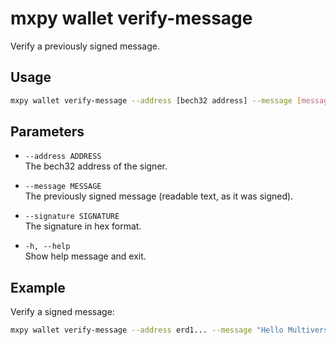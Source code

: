 # mxpy wallet verify-message

Verify a previously signed message.

## Usage

```bash
mxpy wallet verify-message --address [bech32 address] --message [message] --signature [hex signature]
```

## Parameters

- `--address ADDRESS`  
  The bech32 address of the signer.

- `--message MESSAGE`  
  The previously signed message (readable text, as it was signed).

- `--signature SIGNATURE`  
  The signature in hex format.

- `-h, --help`  
  Show help message and exit.

## Example

Verify a signed message:

```bash
mxpy wallet verify-message --address erd1... --message "Hello MultiversX" --signature 012345abcdef...
